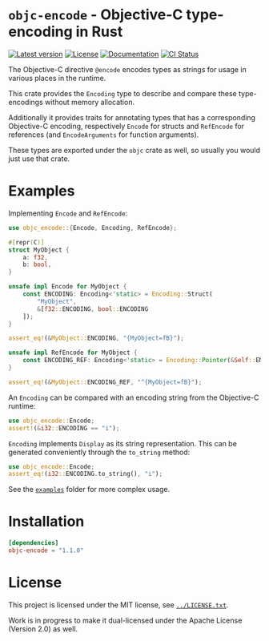 # `objc-encode` - Objective-C type-encoding in Rust

[![Latest version](https://badgen.net/crates/v/objc-encode)](https://crates.io/crates/objc-encode)
[![License](https://badgen.net/badge/license/MIT/blue)](../LICENSE.txt)
[![Documentation](https://docs.rs/objc-encode/badge.svg)](https://docs.rs/objc-encode/)
[![CI Status](https://github.com/madsmtm/objc2/workflows/CI/badge.svg)](https://github.com/madsmtm/objc2/actions)

The Objective-C directive `@encode` encodes types as strings for usage in
various places in the runtime.

This crate provides the `Encoding` type to describe and compare these
type-encodings without memory allocation.

Additionally it provides traits for annotating types that has a corresponding
Objective-C encoding, respectively `Encode` for structs and `RefEncode` for
references (and `EncodeArguments` for function arguments).

These types are exported under the `objc` crate as well, so usually you would
just use that crate.

# Examples

Implementing `Encode` and `RefEncode`:

```rust
use objc_encode::{Encode, Encoding, RefEncode};

#[repr(C)]
struct MyObject {
    a: f32,
    b: bool,
}

unsafe impl Encode for MyObject {
    const ENCODING: Encoding<'static> = Encoding::Struct(
        "MyObject",
        &[f32::ENCODING, bool::ENCODING
    ]);
}

assert_eq!(&MyObject::ENCODING, "{MyObject=fB}");

unsafe impl RefEncode for MyObject {
    const ENCODING_REF: Encoding<'static> = Encoding::Pointer(&Self::ENCODING);
}

assert_eq!(&MyObject::ENCODING_REF, "^{MyObject=fB}");
```

An `Encoding` can be compared with an encoding string from the Objective-C
runtime:

```rust
use objc_encode::Encode;
assert!(&i32::ENCODING == "i");
```

`Encoding` implements `Display` as its string representation. This can be
generated conveniently through the `to_string` method:

```rust
use objc_encode::Encode;
assert_eq!(i32::ENCODING.to_string(), "i");
```

See the [`examples`] folder for more complex usage.

# Installation

```toml
[dependencies]
objc-encode = "1.1.0"
```

# License

This project is licensed under the MIT license, see [`../LICENSE.txt`].

Work is in progress to make it dual-licensed under the Apache License
(Version 2.0) as well.

[`examples`]: https://github.com/madsmtm/objc2/tree/master/objc_encode/examples
[`../LICENSE.txt`]: https://github.com/madsmtm/objc2/blob/master/LICENSE.txt
